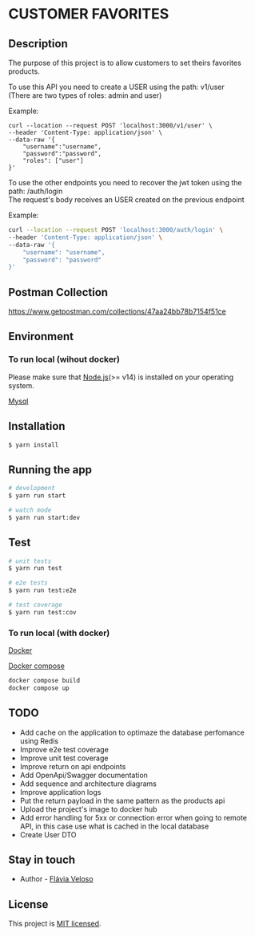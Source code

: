# CUSTOMER FAVORITES

## Description

The purpose of this project is to allow customers to set theirs favorites products.

To use this API you need to create a USER using the path: v1/user  
(There are two types of roles: admin and user)

Example:

```base
curl --location --request POST 'localhost:3000/v1/user' \
--header 'Content-Type: application/json' \
--data-raw '{
    "username":"username",
    "password":"password",
    "roles": ["user"]
}'
```

To use the other endpoints you need to recover the jwt token using the path: /auth/login  
The request's body receives an USER created on the previous endpoint

Example:

```bash
curl --location --request POST 'localhost:3000/auth/login' \
--header 'Content-Type: application/json' \
--data-raw '{
    "username": "username",
    "password": "password"
}'
```

## Postman Collection

https://www.getpostman.com/collections/47aa24bb78b7154f51ce

## Environment

### To run local (wihout docker)

Please make sure that [Node.js](https://nodejs.org/en/)(>= v14) is installed on your operating system.

[Mysql](https://www.mysql.com/)

## Installation

```bash
$ yarn install
```

## Running the app

```bash
# development
$ yarn run start

# watch mode
$ yarn run start:dev
```

## Test

```bash
# unit tests
$ yarn run test

# e2e tests
$ yarn run test:e2e

# test coverage
$ yarn run test:cov
```

### To run local (with docker)

[Docker](https://docs.docker.com/get-docker/)

[Docker compose](https://docs.docker.com/engine/reference/commandline/compose/)

```bash
docker compose build
docker compose up
```

## TODO

- Add cache on the application to optimaze the database perfomance using Redis
- Improve e2e test coverage
- Improve unit test coverage
- Improve return on api endpoints
- Add OpenApi/Swagger documentation
- Add sequence and architecture diagrams
- Improve application logs
- Put the return payload in the same pattern as the products api
- Upload the project's image to docker hub
- Add error handling for 5xx or connection error when going to remote API, in this case use what is cached in the local database
- Create User DTO  

## Stay in touch

- Author - [Flávia Veloso](https://www.linkedin.com/in/flaviaveloso/)

## License

This project is [MIT licensed](LICENSE).
